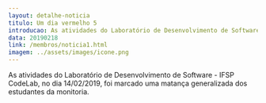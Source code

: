```yaml
---
layout: detalhe-noticia
titulo: Um dia vermelho 5
introducao: As atividades do Laboratório de Desenvolvimento de Software - IFSP CodeLab houve uma chacina!
data: 20190218
link: /membros/noticia1.html
imagem: ../assets/images/icone.png
---
```

As atividades do Laboratório de Desenvolvimento de Software - IFSP CodeLab, no dia 14/02/2019, foi marcado uma matança generalizada dos estudantes da monitoria.